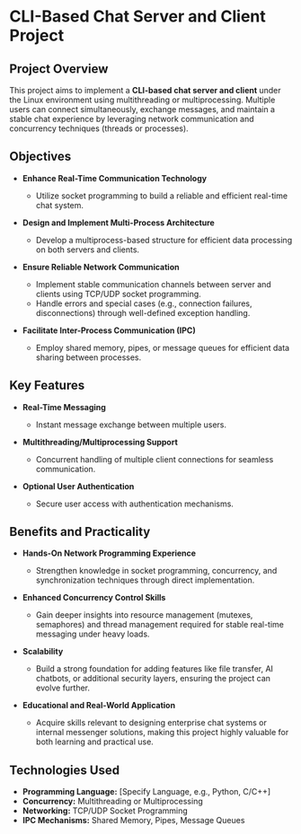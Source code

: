 # CLI-Based Chat Server and Client Project

## Project Overview
This project aims to implement a **CLI-based chat server and client** under the Linux environment using multithreading or multiprocessing. Multiple users can connect simultaneously, exchange messages, and maintain a stable chat experience by leveraging network communication and concurrency techniques (threads or processes).

## Objectives
- **Enhance Real-Time Communication Technology**
  - Utilize socket programming to build a reliable and efficient real-time chat system.
  
- **Design and Implement Multi-Process Architecture**
  - Develop a multiprocess-based structure for efficient data processing on both servers and clients.
  
- **Ensure Reliable Network Communication**
  - Implement stable communication channels between server and clients using TCP/UDP socket programming.
  - Handle errors and special cases (e.g., connection failures, disconnections) through well-defined exception handling.
  
- **Facilitate Inter-Process Communication (IPC)**
  - Employ shared memory, pipes, or message queues for efficient data sharing between processes.

## Key Features
- **Real-Time Messaging**
  - Instant message exchange between multiple users.
  
- **Multithreading/Multiprocessing Support**
  - Concurrent handling of multiple client connections for seamless communication.
  
- **Optional User Authentication**
  - Secure user access with authentication mechanisms.

## Benefits and Practicality
- **Hands-On Network Programming Experience**
  - Strengthen knowledge in socket programming, concurrency, and synchronization techniques through direct implementation.
  
- **Enhanced Concurrency Control Skills**
  - Gain deeper insights into resource management (mutexes, semaphores) and thread management required for stable real-time messaging under heavy loads.
  
- **Scalability**
  - Build a strong foundation for adding features like file transfer, AI chatbots, or additional security layers, ensuring the project can evolve further.
  
- **Educational and Real-World Application**
  - Acquire skills relevant to designing enterprise chat systems or internal messenger solutions, making this project highly valuable for both learning and practical use.

## Technologies Used
- **Programming Language:** [Specify Language, e.g., Python, C/C++]
- **Concurrency:** Multithreading or Multiprocessing
- **Networking:** TCP/UDP Socket Programming
- **IPC Mechanisms:** Shared Memory, Pipes, Message Queues
